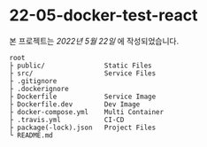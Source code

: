 # 22-05-docker-test-react

본 프로젝트는 _2022년 5월 22일_ 에 작성되었습니다.

```
root
├ public/               Static Files
├ src/                  Service Files
├ .gitignore
├ .dockerignore         
├ Dockerfile            Service Image
├ Dockerfile.dev        Dev Image
├ docker-compose.yml    Multi Container
├ .travis.yml           CI-CD
├ package(-lock).json   Project Files
└ README.md
```